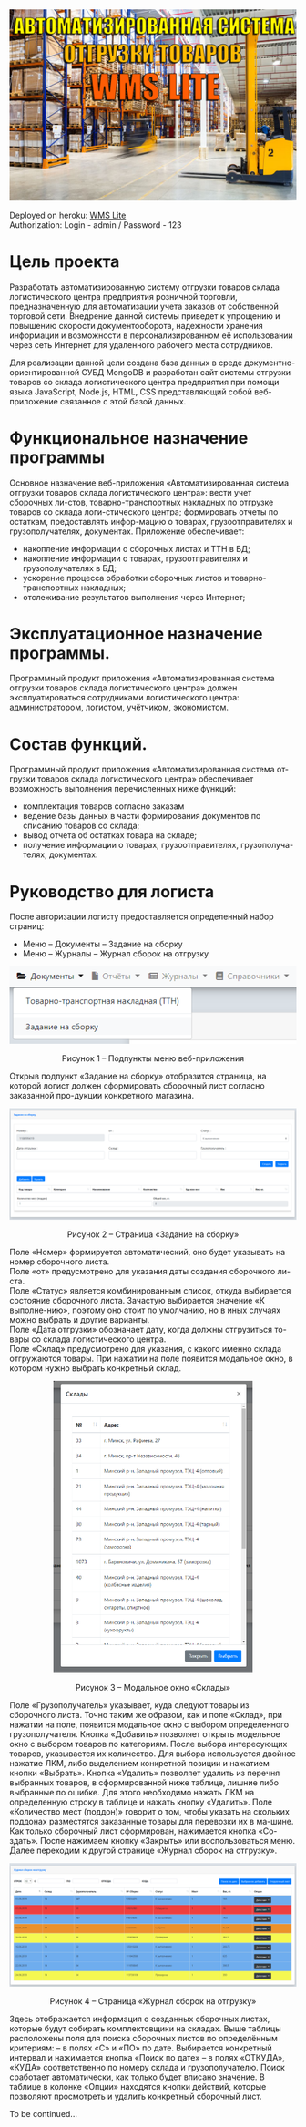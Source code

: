 <div style="text-align:center"><img src="./public/images/warehouse_with_text.jpg" /></div>

Deployed on heroku: [WMS Lite](https://wms-nodejs-app.herokuapp.com/)<br>
Authorization: Login - admin / Password - 123<br>

# Цель проекта

Разработать автоматизированную систему отгрузки товаров склада логистического центра предприятия розничной торговли, предназначенную для автоматизации учета заказов от собственной торговой сети. Внедрение данной системы приведет к упрощению и повышению скорости документооборота, надежности хранения информации и возможности в персонализированном её использовании через сеть Интернет для удаленного рабочего места сотрудников.

Для реализации данной цели создана база данных в среде документно-ориентированной СУБД MongoDB и разработан сайт системы отгрузки товаров со склада логистического центра предприятия при помощи языка JavaScript, Node.js, HTML, CSS представляющий собой веб-приложение связанное с этой базой данных.

# Функциональное назначение программы
Основное назначение веб-приложения «Автоматизированная система отгрузки товаров склада логистического центра»: вести учет сборочных ли-стов, товарно-транспортных накладных по отгрузке товаров со склада логи-стического центра; формировать отчеты по остаткам, предоставлять инфор-мацию о товарах, грузоотправителях и грузополучателях, документах.
Приложение обеспечивает:

* накопление информации о сборочных листах и ТТН в БД;
* накопление информации о товарах, грузоотправителях и грузополучателях в БД;
* ускорение процесса обработки сборочных листов и товарно-транспортных накладных;
* отслеживание результатов выполнения через Интернет;

# Эксплуатационное назначение программы.
Программный продукт приложения «Автоматизированная система отгрузки товаров склада логистического центра» должен эксплуатироваться сотрудниками логистического центра: администратором, логистом, учётчиком, экономистом.

# Состав функций.
Программный продукт приложения «Автоматизированная система от-грузки товаров склада логистического центра» обеспечивает возможность выполнения перечисленных ниже функций:
* комплектация товаров согласно заказам
* ведение базы данных в части формирования документов по списанию товаров со склада;
* вывод отчета об остатках товара на складе;
* получение информации о товарах, грузоотправителях, грузополуча-телях, документах.

# Руководство для логиста

После авторизации логисту предоставляется определенный набор страниц:
* Меню – Документы – Задание на сборку
* Меню – Журналы – Журнал сборок на отгрузку 


<div style="text-align:center"><img src="./public/images/screens/задание-на-сборку.png" /></div>
<p style="text-align:center">Рисунок 1 – Подпункты меню веб-приложения</p>

Открыв подпункт «Задание на сборку» отобразится страница, на которой логист должен сформировать сборочный лист согласно заказанной про-дукции конкретного магазина.

<div style="text-align:center"><img src="./public/images/screens/страница-задания-на-сборку.png" /></div>
<p style="text-align:center">Рисунок 2 – Страница «Задание на сборку»</p>

Поле «Номер» формируется автоматический, оно будет указывать на номер сборочного листа.  
Поле «от» предусмотрено для указания даты создания сборочного ли-ста.  
Поле «Статус» является комбинированным список, откуда выбирается состояние сборочного листа. Зачастую выбирается значение «К выполне-нию», поэтому оно стоит по умолчанию, но в иных случаях можно выбрать и другие варианты.  
Поле «Дата отгрузки» обозначает дату, когда должны отгрузиться то-вары со склада логистического центра.  
Поле «Склад» предусмотрено для указания, с какого именно склада отгружаются товары. При нажатии на поле появится модальное окно, в котором нужно выбрать конкретный склад.

<div style="text-align:center"><img src="./public/images/screens/склады.png" width=350 /></div>
<p style="text-align:center">Рисунок 3 – Модальное окно «Склады»</p>

Поле «Грузополучатель» указывает, куда следуют товары из сборочного листа. Точно таким же образом, как и поле «Склад», при нажатии на поле, появится модальное окно с выбором определенного грузополучателя.
Кнопка «Добавить» позволяет открыть модельное окно с выбором товаров по категориям. После выбора интересующих товаров, указывается их количество. Для выбора используется двойное нажатие ЛКМ, либо выделением конкретной позиции и нажатием кнопки «Выбрать».
Кнопка «Удалить» позволяет удалить из перечня выбранных товаров, в сформированной ниже таблице, лишние либо выбранные по ошибке. Для этого необходимо нажать ЛКМ на определенную строку в таблице и нажать кнопку «Удалить».
Поле «Количество мест (поддон)» говорит о том, чтобы указать на скольких поддонах разместятся заказанные товары для перевозки их в ма-шине.
Как только сборочный лист сформирован, нажимается кнопка «Со-здать». После нажимаем кнопку «Закрыть» или воспользоваться меню.
Далее переходим к другой странице «Журнал сборок на отгрузку».

<div style="text-align:center"><img src="./public/images/screens/страница-журнал-сборок-на-отгрузку.png" /></div>
<p style="text-align:center">Рисунок 4 – Страница «Журнал сборок на отгрузку»</p>

Здесь отображается информация о созданных сборочных листах, которые будут собирать комплектовщики на складах.
Выше таблицы расположены поля для поиска сборочных листов по определённым критериям: 
– в полях «С» и «ПО» по дате. Выбирается конкретный интервал и нажимается кнопка «Поиск по дате»
– в полях «ОТКУДА», «КУДА» соответственно по номеру склада и грузополучателю. Поиск сработает автоматически, как только будет вписано значение.
В таблице в колонке «Опции» находятся кнопки действий, которые позволяют просмотреть и удалить конкретный сборочный лист.

To be continued...